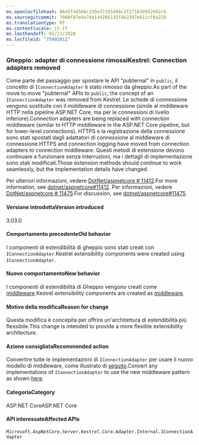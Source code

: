 ```yaml
---
ms.openlocfilehash: 06d5f48566c239e37355496c3f27163d952602c6
ms.sourcegitcommit: 7088f87e9a7da144266135f4b2397e611cf0a228
ms.translationtype: MT
ms.contentlocale: it-IT
ms.lasthandoff: 01/11/2020
ms.locfileid: "75902012"
---
```

### <a name="kestrel-connection-adapters-removed"></a><span data-ttu-id="c54e4-101">Gheppio: adapter di connessione rimossi</span><span class="sxs-lookup"><span data-stu-id="c54e4-101">Kestrel: Connection adapters removed</span></span>

<span data-ttu-id="c54e4-102">Come parte del passaggio per spostare le API "pubternal" in `public`, il concetto di `IConnectionAdapter` è stato rimosso da gheppio.</span><span class="sxs-lookup"><span data-stu-id="c54e4-102">As part of the move to move "pubternal" APIs to `public`, the concept of an `IConnectionAdapter` was removed from Kestrel.</span></span> <span data-ttu-id="c54e4-103">Le schede di connessione vengono sostituite con il middleware di connessione (simile al middleware HTTP nella pipeline ASP.NET Core, ma per le connessioni di livello inferiore).</span><span class="sxs-lookup"><span data-stu-id="c54e4-103">Connection adapters are being replaced with connection middleware (similar to HTTP middleware in the ASP.NET Core pipeline, but for lower-level connections).</span></span> <span data-ttu-id="c54e4-104">HTTPS e la registrazione della connessione sono stati spostati dagli adattatori di connessione al middleware di connessione.</span><span class="sxs-lookup"><span data-stu-id="c54e4-104">HTTPS and connection logging have moved from connection adapters to connection middleware.</span></span> <span data-ttu-id="c54e4-105">Questi metodi di estensione devono continuare a funzionare senza interruzioni, ma i dettagli di implementazione sono stati modificati.</span><span class="sxs-lookup"><span data-stu-id="c54e4-105">Those extension methods should continue to work seamlessly, but the implementation details have changed.</span></span>

<span data-ttu-id="c54e4-106">Per ulteriori informazioni, vedere [DotNet/aspnetcore # 11412](https://github.com/dotnet/aspnetcore/pull/11412).</span><span class="sxs-lookup"><span data-stu-id="c54e4-106">For more information, see [dotnet/aspnetcore#11412](https://github.com/dotnet/aspnetcore/pull/11412).</span></span> <span data-ttu-id="c54e4-107">Per informazioni, vedere [DotNet/aspnetcore # 11475](https://github.com/dotnet/aspnetcore/issues/11475).</span><span class="sxs-lookup"><span data-stu-id="c54e4-107">For discussion, see [dotnet/aspnetcore#11475](https://github.com/dotnet/aspnetcore/issues/11475).</span></span>

#### <a name="version-introduced"></a><span data-ttu-id="c54e4-108">Versione introdotta</span><span class="sxs-lookup"><span data-stu-id="c54e4-108">Version introduced</span></span>

<span data-ttu-id="c54e4-109">3.0</span><span class="sxs-lookup"><span data-stu-id="c54e4-109">3.0</span></span>

#### <a name="old-behavior"></a><span data-ttu-id="c54e4-110">Comportamento precedente</span><span class="sxs-lookup"><span data-stu-id="c54e4-110">Old behavior</span></span>

<span data-ttu-id="c54e4-111">I componenti di estendibilità di gheppio sono stati creati con `IConnectionAdapter`.</span><span class="sxs-lookup"><span data-stu-id="c54e4-111">Kestrel extensibility components were created using `IConnectionAdapter`.</span></span>

#### <a name="new-behavior"></a><span data-ttu-id="c54e4-112">Nuovo comportamento</span><span class="sxs-lookup"><span data-stu-id="c54e4-112">New behavior</span></span>

<span data-ttu-id="c54e4-113">I componenti di estendibilità di Gheppio vengono creati come [middleware](https://github.com/dotnet/aspnetcore/pull/11412/files#diff-89acc06acf1b2e96bbdb811ce523619f).</span><span class="sxs-lookup"><span data-stu-id="c54e4-113">Kestrel extensibility components are created as [middleware](https://github.com/dotnet/aspnetcore/pull/11412/files#diff-89acc06acf1b2e96bbdb811ce523619f).</span></span>

#### <a name="reason-for-change"></a><span data-ttu-id="c54e4-114">Motivo della modifica</span><span class="sxs-lookup"><span data-stu-id="c54e4-114">Reason for change</span></span>

<span data-ttu-id="c54e4-115">Questa modifica è concepita per offrire un'architettura di estendibilità più flessibile.</span><span class="sxs-lookup"><span data-stu-id="c54e4-115">This change is intended to provide a more flexible extensibility architecture.</span></span>

#### <a name="recommended-action"></a><span data-ttu-id="c54e4-116">Azione consigliata</span><span class="sxs-lookup"><span data-stu-id="c54e4-116">Recommended action</span></span>

<span data-ttu-id="c54e4-117">Convertire tutte le implementazioni di `IConnectionAdapter` per usare il nuovo modello di middleware, come illustrato di [seguito](https://github.com/dotnet/aspnetcore/pull/11412/files#diff-89acc06acf1b2e96bbdb811ce523619f).</span><span class="sxs-lookup"><span data-stu-id="c54e4-117">Convert any implementations of `IConnectionAdapter` to use the new middleware pattern as shown [here](https://github.com/dotnet/aspnetcore/pull/11412/files#diff-89acc06acf1b2e96bbdb811ce523619f).</span></span>

#### <a name="category"></a><span data-ttu-id="c54e4-118">Categoria</span><span class="sxs-lookup"><span data-stu-id="c54e4-118">Category</span></span>

<span data-ttu-id="c54e4-119">ASP.NET Core</span><span class="sxs-lookup"><span data-stu-id="c54e4-119">ASP.NET Core</span></span>

#### <a name="affected-apis"></a><span data-ttu-id="c54e4-120">API interessate</span><span class="sxs-lookup"><span data-stu-id="c54e4-120">Affected APIs</span></span>

`Microsoft.AspNetCore.Server.Kestrel.Core.Adapter.Internal.IConnectionAdapter`

<!-- 

#### Affected APIs

`T:Microsoft.AspNetCore.Server.Kestrel.Core.Adapter.Internal.IConnectionAdapter`

-->
